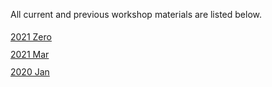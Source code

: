 All current and previous workshop materials are listed below.

<div style='display:block;'><p style='line-height:2;'>
<span style='display:block;'><a href='https://royfrancis.github.io/workshop-template-rmd-ga/2104-aqua/'>2021 Zero</a></span><span style='display:block;'><a href='https://royfrancis.github.io/workshop-template-rmd-ga/2103/'>2021 Mar</a></span><span style='display:block;'><a href='https://royfrancis.github.io/workshop-template-rmd-ga/2001/'>2020 Jan</a></span></p></div>